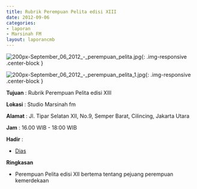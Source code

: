 ```yaml
---
title: Rubrik Perempuan Pelita edisi XIII
date: 2012-09-06
categories:
- laporan
- Marsinah FM
layout: laporancmb
---
```



![200px-September_06_2012_-_perempuan_pelita.jpg](/uploads/200px-September_06_2012_-_perempuan_pelita.jpg){: .img-responsive .center-block }

![200px-September_06_2012_-_perempuan_pelita_1.jpg](/uploads/200px-September_06_2012_-_perempuan_pelita_1.jpg){: .img-responsive .center-block }



**Tujuan** : Rubrik Perempuan Pelita edisi XIII 

**Lokasi** : Studio Marsinah fm 

**Alamat** : Jl. Tipar Selatan XII, No.9, Semper Barat, Cilincing, Jakarta Utara 

**Jam** : 16.00 WIB - 18:00 WIB 

**Hadir** :
* [Dias](http://wiki.ciptamedia.org/wiki/Dias)

**Ringkasan**  
* Perempuan Pelita edisi XII bertema tentang pejuang perempuan kemerdekaan
